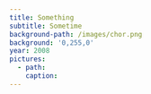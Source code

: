 ```yaml
---
title: Something
subtitle: Sometime
background-path: /images/chor.png
background: '0,255,0'
year: 2008
pictures:
  - path:
    caption:
---
```



